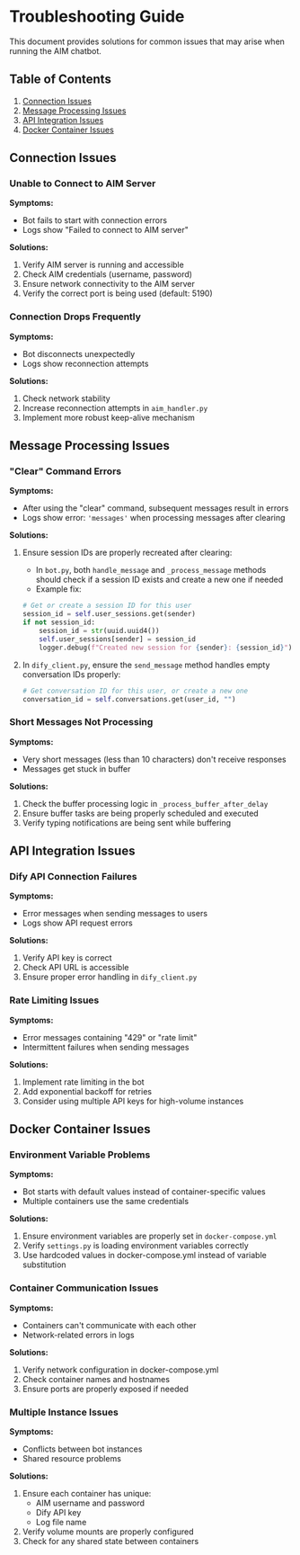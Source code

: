# Troubleshooting Guide

This document provides solutions for common issues that may arise when running the AIM chatbot.

## Table of Contents

1. [Connection Issues](#connection-issues)
2. [Message Processing Issues](#message-processing-issues)
3. [API Integration Issues](#api-integration-issues)
4. [Docker Container Issues](#docker-container-issues)

## Connection Issues

### Unable to Connect to AIM Server

**Symptoms:**
- Bot fails to start with connection errors
- Logs show "Failed to connect to AIM server"

**Solutions:**
1. Verify AIM server is running and accessible
2. Check AIM credentials (username, password)
3. Ensure network connectivity to the AIM server
4. Verify the correct port is being used (default: 5190)

### Connection Drops Frequently

**Symptoms:**
- Bot disconnects unexpectedly
- Logs show reconnection attempts

**Solutions:**
1. Check network stability
2. Increase reconnection attempts in `aim_handler.py`
3. Implement more robust keep-alive mechanism

## Message Processing Issues

### "Clear" Command Errors

**Symptoms:**
- After using the "clear" command, subsequent messages result in errors
- Logs show error: `'messages'` when processing messages after clearing

**Solutions:**
1. Ensure session IDs are properly recreated after clearing:
   - In `bot.py`, both `handle_message` and `_process_message` methods should check if a session ID exists and create a new one if needed
   - Example fix:
   ```python
   # Get or create a session ID for this user
   session_id = self.user_sessions.get(sender)
   if not session_id:
       session_id = str(uuid.uuid4())
       self.user_sessions[sender] = session_id
       logger.debug(f"Created new session for {sender}: {session_id}")
   ```

2. In `dify_client.py`, ensure the `send_message` method handles empty conversation IDs properly:
   ```python
   # Get conversation ID for this user, or create a new one
   conversation_id = self.conversations.get(user_id, "")
   ```

### Short Messages Not Processing

**Symptoms:**
- Very short messages (less than 10 characters) don't receive responses
- Messages get stuck in buffer

**Solutions:**
1. Check the buffer processing logic in `_process_buffer_after_delay`
2. Ensure buffer tasks are being properly scheduled and executed
3. Verify typing notifications are being sent while buffering

## API Integration Issues

### Dify API Connection Failures

**Symptoms:**
- Error messages when sending messages to users
- Logs show API request errors

**Solutions:**
1. Verify API key is correct
2. Check API URL is accessible
3. Ensure proper error handling in `dify_client.py`

### Rate Limiting Issues

**Symptoms:**
- Error messages containing "429" or "rate limit"
- Intermittent failures when sending messages

**Solutions:**
1. Implement rate limiting in the bot
2. Add exponential backoff for retries
3. Consider using multiple API keys for high-volume instances

## Docker Container Issues

### Environment Variable Problems

**Symptoms:**
- Bot starts with default values instead of container-specific values
- Multiple containers use the same credentials

**Solutions:**
1. Ensure environment variables are properly set in `docker-compose.yml`
2. Verify `settings.py` is loading environment variables correctly
3. Use hardcoded values in docker-compose.yml instead of variable substitution

### Container Communication Issues

**Symptoms:**
- Containers can't communicate with each other
- Network-related errors in logs

**Solutions:**
1. Verify network configuration in docker-compose.yml
2. Check container names and hostnames
3. Ensure ports are properly exposed if needed

### Multiple Instance Issues

**Symptoms:**
- Conflicts between bot instances
- Shared resource problems

**Solutions:**
1. Ensure each container has unique:
   - AIM username and password
   - Dify API key
   - Log file name
2. Verify volume mounts are properly configured
3. Check for any shared state between containers

